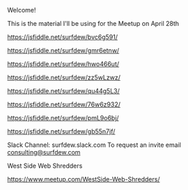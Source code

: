 Welcome!

This is the material I'll be using for the Meetup on April 28th

https://jsfiddle.net/surfdew/bvc6g591/

https://jsfiddle.net/surfdew/gmr6etnw/

https://jsfiddle.net/surfdew/hwo466ut/

https://jsfiddle.net/surfdew/zz5wLzwz/

https://jsfiddle.net/surfdew/qu44g5L3/

https://jsfiddle.net/surfdew/76w6z932/

https://jsfiddle.net/surfdew/pmL9o6bj/

https://jsfiddle.net/surfdew/gb55n7jf/

Slack Channel:  surfdew.slack.com
To request an invite email consulting@surfdew.com

West Side Web Shredders

https://www.meetup.com/WestSide-Web-Shredders/
